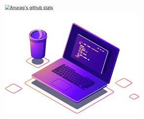 [![Anurag's github stats](https://github-readme-stats.vercel.app/api?username=talissonbrunodev)](https://github.com/talissonbrunodev/github-readme-stats)

![weloce](https://github.com/talissonbrunodev/talissonbrunodev/blob/main/computer-illustration.png)
